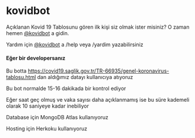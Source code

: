 # kovidbot

Açıklanan Kovid 19 Tablosunu gören ilk kişi siz olmak ister misiniz?
O zaman hemen [@kovidbot](https://t.me/kovidbot) a gidin.

Yardım için [@kovidbot](https://t.me/kovidbot) a /help veya /yardim yazabilirsiniz
    
#### Eğer bir developersanız
Bu botta https://covid19.saglik.gov.tr/TR-66935/genel-koronavirus-tablosu.html dan aldığımız datayı kullanıcıya atıyoruz

Bu bot normalde 15-16 dakikada bir kontrol ediyor

Eğer saat geç olmuş ve vaka sayısı daha açıklanmamış ise bu süre kademeli olarak 10 saniyeye kadar inebiliyor

Database için MongoDB Atlas kullanıyoruz

Hosting için Herkoku kullanıyoruz
